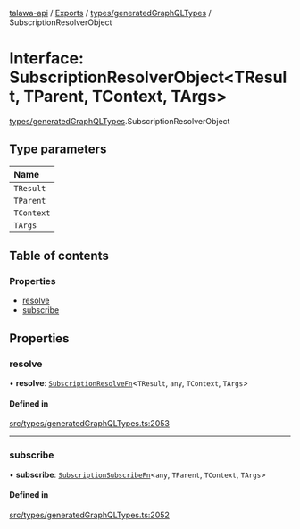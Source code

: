[talawa-api](../README.md) / [Exports](../modules.md) / [types/generatedGraphQLTypes](../modules/types_generatedGraphQLTypes.md) / SubscriptionResolverObject

# Interface: SubscriptionResolverObject\<TResult, TParent, TContext, TArgs\>

[types/generatedGraphQLTypes](../modules/types_generatedGraphQLTypes.md).SubscriptionResolverObject

## Type parameters

| Name |
| :------ |
| `TResult` |
| `TParent` |
| `TContext` |
| `TArgs` |

## Table of contents

### Properties

- [resolve](types_generatedGraphQLTypes.SubscriptionResolverObject.md#resolve)
- [subscribe](types_generatedGraphQLTypes.SubscriptionResolverObject.md#subscribe)

## Properties

### resolve

• **resolve**: [`SubscriptionResolveFn`](../modules/types_generatedGraphQLTypes.md#subscriptionresolvefn)\<`TResult`, `any`, `TContext`, `TArgs`\>

#### Defined in

[src/types/generatedGraphQLTypes.ts:2053](https://github.com/PalisadoesFoundation/talawa-api/blob/b1dd6c9/src/types/generatedGraphQLTypes.ts#L2053)

___

### subscribe

• **subscribe**: [`SubscriptionSubscribeFn`](../modules/types_generatedGraphQLTypes.md#subscriptionsubscribefn)\<`any`, `TParent`, `TContext`, `TArgs`\>

#### Defined in

[src/types/generatedGraphQLTypes.ts:2052](https://github.com/PalisadoesFoundation/talawa-api/blob/b1dd6c9/src/types/generatedGraphQLTypes.ts#L2052)

